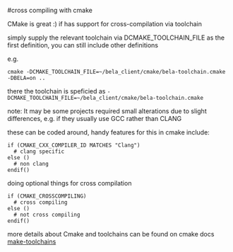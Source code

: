 #cross compiling with cmake

CMake is great :) 
if has support for cross-compilation via toolchain

simply supply the relevant toolchain via DCMAKE_TOOLCHAIN_FILE as the first definition, 
you can still include other definitions

e.g.
```
cmake -DCMAKE_TOOLCHAIN_FILE=~/bela_client/cmake/bela-toolchain.cmake  -DBELA=on ..
```

there the toolchain is speficied as `-DCMAKE_TOOLCHAIN_FILE=~/bela_client/cmake/bela-toolchain.cmake`


note:
It may be some projects required small alterations due to slight differences, e.g. if they usually use GCC rather than CLANG

these can be coded around, handy features for this in cmake include:


```
if (CMAKE_CXX_COMPILER_ID MATCHES "Clang")
  # clang specific
else ()
  # non clang
endif()
```

doing optional things for cross compilation
```
if (CMAKE_CROSSCOMPILING)
  # cross compiling
else ()
  # not cross compiling
endif()
```


more details about Cmake and toolchains can be found on cmake docs
[make-toolchains](https://cmake.org/cmake/help/v3.8/manual/cmake-toolchains.7.html)